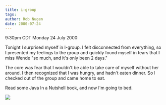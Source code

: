 ```yaml
---
title: i-group
tags: 
author: Rob Nugen
date: 2000-07-24
---
```


<title></title>
<p class=date>9:30pm CDT Monday 24 July 2000</p>

<p>Tonight I surprised myself in I-group.  I felt disconnected from
everything, so I presented my feelings to the group and quickly found
myself in tears that I miss Wende "so much, and it's only been 2
days."

<p>The core was fear that I wouldn't be able to take care of myself
without her around.  I then recognized that I was hungry, and hadn't
eaten dinner.  So I checked out of the group and came home to eat.

<p>Read some Java In a Nutshell book, and now I'm going to bed.

<p><img src='/images/rob/wL-ROB.gif'>

